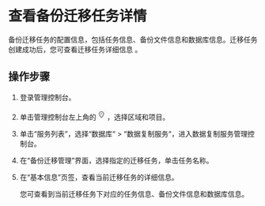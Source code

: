 # 查看备份迁移任务详情<a name="drs_04_0002"></a>

备份迁移任务的配置信息，包括任务信息、备份文件信息和数据库信息。迁移任务创建成功后，您可查看迁移任务详细信息  。

## 操作步骤<a name="s294c4751a132432cb1eec0ac7cdc71d6"></a>

1.  登录管理控制台。
2.  单击管理控制台左上角的![](figures/zh-cn_image_0140299678.png)，选择区域和项目。
3.  单击“服务列表”，选择“数据库“  \>  “数据复制服务“，进入数据复制服务管理控制台。
4.  在“备份迁移管理”界面，选择指定的迁移任务，单击任务名称。
5.  在“基本信息”页签，查看当前迁移任务的详细信息。

    您可查看到当前迁移任务下对应的任务信息、备份文件信息和数据库信息。


